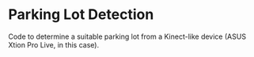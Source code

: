 Parking Lot Detection
=====================
Code to determine a suitable parking lot from a Kinect-like device (ASUS Xtion
Pro Live, in this case).

